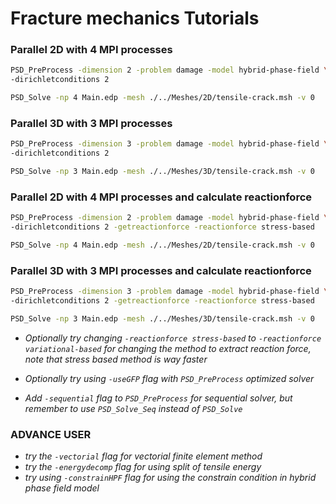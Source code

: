 # Fracture mechanics Tutorials #


### Parallel 2D with 4 MPI processes ###

```bash
PSD_PreProcess -dimension 2 -problem damage -model hybrid-phase-field \
-dirichletconditions 2
```

```bash
PSD_Solve -np 4 Main.edp -mesh ./../Meshes/2D/tensile-crack.msh -v 0
```




### Parallel 3D with 3 MPI processes ###

```bash
PSD_PreProcess -dimension 3 -problem damage -model hybrid-phase-field \
-dirichletconditions 2
```

```bash
PSD_Solve -np 3 Main.edp -mesh ./../Meshes/3D/tensile-crack.msh -v 0
```





### Parallel 2D with 4 MPI processes and calculate reactionforce ###

```bash
PSD_PreProcess -dimension 2 -problem damage -model hybrid-phase-field \
-dirichletconditions 2 -getreactionforce -reactionforce stress-based
```

```bash
PSD_Solve -np 4 Main.edp -mesh ./../Meshes/2D/tensile-crack.msh -v 0
```





### Parallel 3D with 3 MPI processes and calculate reactionforce ###

```bash
PSD_PreProcess -dimension 3 -problem damage -model hybrid-phase-field \
-dirichletconditions 2 -getreactionforce -reactionforce stress-based
```

```bash
PSD_Solve -np 3 Main.edp -mesh ./../Meshes/3D/tensile-crack.msh -v 0
```

- *Optionally try changing `-reactionforce stress-based` to `-reactionforce variational-based` for changing the method to extract reaction force, note that stress based method is way faster*

- *Optionally try using  `-useGFP` flag with `PSD_PreProcess` optimized solver*

- *Add `-sequential` flag to `PSD_PreProcess` for sequential solver, but remember to use `PSD_Solve_Seq` instead of `PSD_Solve`*

### ADVANCE USER ###

- *try the `-vectorial` flag for vectorial finite element method*
- *try the `-energydecomp` flag for using split of tensile energy*
- *try using `-constrainHPF` flag for using the constrain condition in hybrid phase field model*
